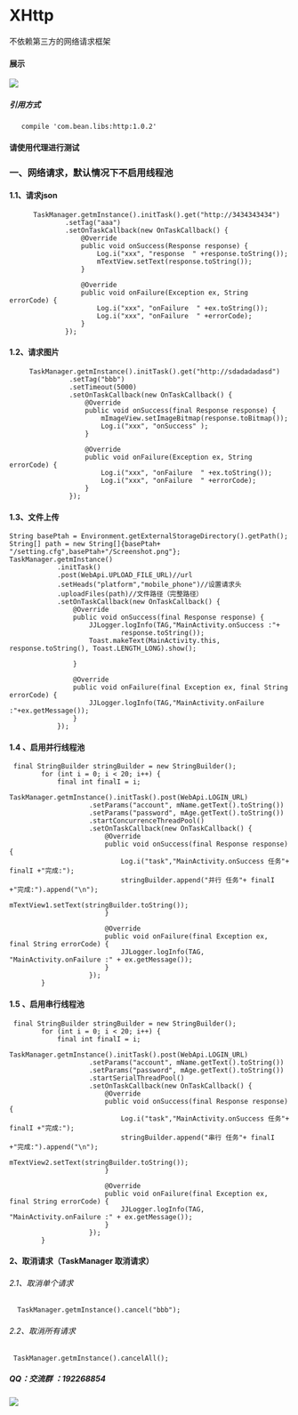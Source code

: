 # XHttp
不依赖第三方的网络请求框架
#### 展示
![](https://github.com/Xbean1024/XHttp/blob/master/gif/3.gif)

##### 引用方式
       compile 'com.bean.libs:http:1.0.2'
#### 请使用代理进行测试
### 一、网络请求，默认情况下不启用线程池
#### 1.1、请求json
          TaskManager.getmInstance().initTask().get("http://3434343434")
                  .setTag("aaa")
                  .setOnTaskCallback(new OnTaskCallback() {
                      @Override
                      public void onSuccess(Response response) {
                          Log.i("xxx", "response  " +response.toString());
                          mTextView.setText(response.toString());
                      }

                      @Override
                      public void onFailure(Exception ex, String errorCode) {
                          Log.i("xxx", "onFailure  " +ex.toString());
                          Log.i("xxx", "onFailure  " +errorCode);
                      }
                  });
#### 1.2、请求图片
         TaskManager.getmInstance().initTask().get("http://sdadadadasd")
                   .setTag("bbb")
                   .setTimeout(5000)
                   .setOnTaskCallback(new OnTaskCallback() {
                       @Override
                       public void onSuccess(final Response response) {
                           mImageView.setImageBitmap(response.toBitmap());
                           Log.i("xxx", "onSuccess" );
                       }

                       @Override
                       public void onFailure(Exception ex, String errorCode) {
                           Log.i("xxx", "onFailure  " +ex.toString());
                           Log.i("xxx", "onFailure  " +errorCode);
                       }
                   });
#### 1.3、文件上传
	String basePtah = Environment.getExternalStorageDirectory().getPath();
	String[] path = new String[]{basePtah+ "/setting.cfg",basePtah+"/Screenshot.png"};
	TaskManager.getmInstance()
				.initTask()
				.post(WebApi.UPLOAD_FILE_URL)//url
  				.setHeads("platform","mobile_phone")//设置请求头
                .uploadFiles(path)//文件路径（完整路径）
                .setOnTaskCallback(new OnTaskCallback() {
                    @Override
                    public void onSuccess(final Response response) {
                        JJLogger.logInfo(TAG,"MainActivity.onSuccess :"+
                                response.toString());
                        Toast.makeText(MainActivity.this, response.toString(), Toast.LENGTH_LONG).show();

                    }

                    @Override
                    public void onFailure(final Exception ex, final String errorCode) {
                        JJLogger.logInfo(TAG,"MainActivity.onFailure :"+ex.getMessage());
                    }
                });

#### 1.4 、启用并行线程池
	 final StringBuilder stringBuilder = new StringBuilder();
            for (int i = 0; i < 20; i++) {
                final int finalI = i;
                TaskManager.getmInstance().initTask().post(WebApi.LOGIN_URL)
                        .setParams("account", mName.getText().toString())
                        .setParams("password", mAge.getText().toString())
                        .startConcurrenceThreadPool()
                        .setOnTaskCallback(new OnTaskCallback() {
                            @Override
                            public void onSuccess(final Response response) {
                                Log.i("task","MainActivity.onSuccess 任务"+ finalI +"完成:");
                                stringBuilder.append("并行 任务"+ finalI +"完成:").append("\n");
                                mTextView1.setText(stringBuilder.toString());
                            }

                            @Override
                            public void onFailure(final Exception ex, final String errorCode) {
                                JJLogger.logInfo(TAG, "MainActivity.onFailure :" + ex.getMessage());
                            }
                        });
            }
#### 1.5 、启用串行线程池
	 final StringBuilder stringBuilder = new StringBuilder();
            for (int i = 0; i < 20; i++) {
                final int finalI = i;
                TaskManager.getmInstance().initTask().post(WebApi.LOGIN_URL)
                        .setParams("account", mName.getText().toString())
                        .setParams("password", mAge.getText().toString())
                        .startSerialThreadPool()
                        .setOnTaskCallback(new OnTaskCallback() {
                            @Override
                            public void onSuccess(final Response response) {
                                Log.i("task","MainActivity.onSuccess 任务"+ finalI +"完成:");
                                stringBuilder.append("串行 任务"+ finalI +"完成:").append("\n");
                                mTextView2.setText(stringBuilder.toString());
                            }

                            @Override
                            public void onFailure(final Exception ex, final String errorCode) {
                                JJLogger.logInfo(TAG, "MainActivity.onFailure :" + ex.getMessage());
                            }
                        });
            }
#### 2、取消请求（TaskManager 取消请求）
###### 2.1、取消单个请求
      TaskManager.getmInstance().cancel("bbb");
###### 2.2、取消所有请求
     TaskManager.getmInstance().cancelAll();
##### QQ：交流群 ：192268854
![](https://github.com/Xbean1024/XHttp/blob/master/gif/QQ.JPG)
